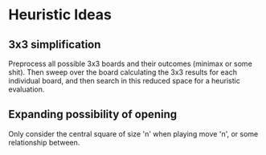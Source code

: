 # Heuristic Ideas

## 3x3 simplification
Preprocess all possible 3x3 boards and their outcomes (minimax or some shit). Then sweep over the board calculating the 3x3 results for each individual board,
and then search in this reduced space for a heuristic evaluation.

## Expanding possibility of opening
Only consider the central square of size 'n' when playing move 'n', or some relationship between.